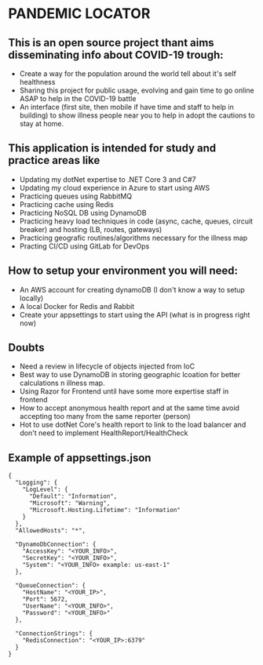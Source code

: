 # PANDEMIC LOCATOR

## This is an open source project thant aims disseminating info about COVID-19 trough:
* Create a way for the population around the world tell about it's self healthness
* Sharing this project for public usage, evolving and gain time to go online ASAP to help in the COVID-19 battle
* An interface (first site, then mobile if have time and staff to help in building) to show illness people near you
  to help in adopt the cautions to stay at home.

## This application is intended for study and practice areas like
* Updating my dotNet expertise to .NET Core 3 and C#7
* Updating my cloud experience in Azure to start using AWS
* Practicing queues using RabbitMQ
* Practicing cache using Redis
* Practicing NoSQL DB using DynamoDB
* Practicing heavy load techniques in code (async, cache, queues, circuit breaker) and hosting (LB, routes, gateways)
* Practicing geografic routines/algorithms necessary for the illness map
* Practing CI/CD using GitLab for DevOps

## How to setup your environment you will need:
* An AWS account for creating dynamoDB (I don't know a way to setup locally)
* A local Docker for Redis and Rabbit
* Create your appsettings to start using the API (what is in progress right now)

## Doubts
* Need a review in lifecycle of objects injected from IoC
* Best way to use DynamoDB in storing geographic lcoation for better calculations n  illness map.
* Using Razor for Frontend until have some more expertise staff in frontend
* How to accept anonymous health report and at the same time avoid accepting too many from the same reporter (person)
* Hot to use dotNet Core's health report to link to the load balancer and don't need to implement HealthReport/HealthCheck

## Example of appsettings.json
```
{
  "Logging": {
    "LogLevel": {
      "Default": "Information",
      "Microsoft": "Warning",
      "Microsoft.Hosting.Lifetime": "Information"
    }
  },
  "AllowedHosts": "*",

  "DynamoDbConnection": {
    "AccessKey": "<YOUR_INFO>",
    "SecretKey": "<YOUR_INFO>",
    "System": "<YOUR_INFO> example: us-east-1"
  },

  "QueueConnection": {
    "HostName": "<YOUR_IP>",
    "Port": 5672,
    "UserName": "<YOUR_INFO>",
    "Password": "<YOUR_INFO>"
  },

  "ConnectionStrings": {
    "RedisConnection": "<YOUR_IP>:6379"
  }
}
```
